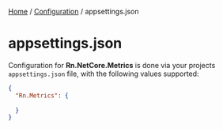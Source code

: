 [Home](/README.md) / [Configuration](/docs/configuration/README.md) / appsettings.json

# appsettings.json
Configuration for **Rn.NetCore.Metrics** is done via your projects `appsettings.json` file, with the following values supported:

```json
{
  "Rn.Metrics": {
    
  }
}
```
